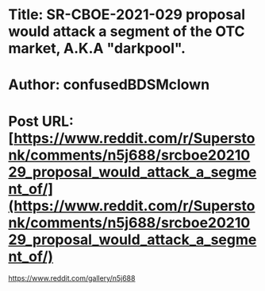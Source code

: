 # Title: SR-CBOE-2021-029 proposal would attack a segment of the OTC market, A.K.A "darkpool".
# Author: confusedBDSMclown
# Post URL: [https://www.reddit.com/r/Superstonk/comments/n5j688/srcboe2021029_proposal_would_attack_a_segment_of/](https://www.reddit.com/r/Superstonk/comments/n5j688/srcboe2021029_proposal_would_attack_a_segment_of/)


https://www.reddit.com/gallery/n5j688